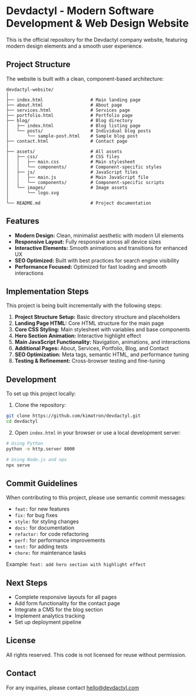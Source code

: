 # Devdactyl - Modern Software Development & Web Design Website

This is the official repository for the Devdactyl company website, featuring modern design elements and a smooth user experience.

## Project Structure

The website is built with a clean, component-based architecture:

```
devdactyl-website/
│
├── index.html                  # Main landing page
├── about.html                  # About page
├── services.html               # Services page
├── portfolio.html              # Portfolio page
├── blog/                       # Blog directory
│   ├── index.html              # Blog listing page
│   └── posts/                  # Individual blog posts
│       └── sample-post.html    # Sample blog post
├── contact.html                # Contact page
│
├── assets/                     # All assets
│   ├── css/                    # CSS files
│   │   ├── main.css            # Main stylesheet
│   │   └── components/         # Component-specific styles
│   ├── js/                     # JavaScript files
│   │   ├── main.js             # Main JavaScript file
│   │   └── components/         # Component-specific scripts
│   └── images/                 # Image assets
│       └── logo.svg
│
└── README.md                   # Project documentation
```

## Features

- **Modern Design:** Clean, minimalist aesthetic with modern UI elements
- **Responsive Layout:** Fully responsive across all device sizes
- **Interactive Elements:** Smooth animations and transitions for enhanced UX
- **SEO Optimized:** Built with best practices for search engine visibility
- **Performance Focused:** Optimized for fast loading and smooth interactions

## Implementation Steps

This project is being built incrementally with the following steps:

1. **Project Structure Setup:** Basic directory structure and placeholders
2. **Landing Page HTML:** Core HTML structure for the main page
3. **Core CSS Styling:** Main stylesheet with variables and base components
4. **Hero Section Animation:** Interactive highlight effect
5. **Main JavaScript Functionality:** Navigation, animations, and interactions
6. **Additional Pages:** About, Services, Portfolio, Blog, and Contact
7. **SEO Optimization:** Meta tags, semantic HTML, and performance tuning
8. **Testing & Refinement:** Cross-browser testing and fine-tuning

## Development

To set up this project locally:

1. Clone the repository:
```bash
git clone https://github.com/kimatron/devdactyl.git
cd devdactyl
```

2. Open `index.html` in your browser or use a local development server:
```bash
# Using Python
python -m http.server 8000

# Using Node.js and npx
npx serve
```

## Commit Guidelines

When contributing to this project, please use semantic commit messages:

- `feat:` for new features
- `fix:` for bug fixes
- `style:` for styling changes
- `docs:` for documentation
- `refactor:` for code refactoring
- `perf:` for performance improvements
- `test:` for adding tests
- `chore:` for maintenance tasks

Example: `feat: add hero section with highlight effect`

## Next Steps

- Complete responsive layouts for all pages
- Add form functionality for the contact page
- Integrate a CMS for the blog section
- Implement analytics tracking
- Set up deployment pipeline

## License

All rights reserved. This code is not licensed for reuse without permission.

## Contact

For any inquiries, please contact [hello@devdactyl.com](mailto:hello@devdactyl.tech)